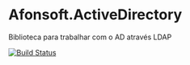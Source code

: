 # Afonsoft.ActiveDirectory
Biblioteca para trabalhar com o AD através LDAP

[![Build Status](https://travis-ci.org/afonsoft/Afonsoft.ActiveDirectory.svg?branch=master)](https://travis-ci.org/afonsoft/Afonsoft.ActiveDirectory)
